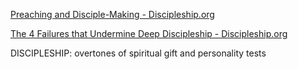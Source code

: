
[Preaching and Disciple-Making - Discipleship.org](https://discipleship.org/blog/preaching-and-disciple-making/?mc_cid=0718b60c09)

[The 4 Failures that Undermine Deep Discipleship - Discipleship.org](https://discipleship.org/blog/the-4-failures-that-undermine-deep-discipleship/?mc_cid=0718b60c09)

DISCIPLESHIP: overtones of spiritual gift and personality tests
